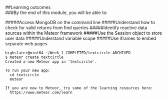 ##Learning outcomes  
###By the end of this module, you will be able to:

#####Access MongoDB on the command line
#####Understand how to check for valid returns from find queries
#####Identify reactive data sources within the Meteor framework
#####Use the Session object to store user data
#####Understand variable scope
#####Use iframes to embed separate web pages


```Console
highslater@mint64 ~/Week_1_COMPLETED/textcircle_ARCHIVED
$ meteor create textcircle
Created a new Meteor app in 'textcircle'.     

To run your new app:                          
  cd textcircle                               
  meteor                                      
                                              
If you are new to Meteor, try some of the learning resources here:
  https://www.meteor.com/learn     

```